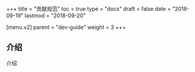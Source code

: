 +++
title = "贡献规范"
toc = true
type = "docs"
draft = false
date = "2018-09-19"
lastmod = "2018-09-20"

[menu.v2]
  parent = "dev-guide"
  weight = 3
+++

## 介绍

介绍
